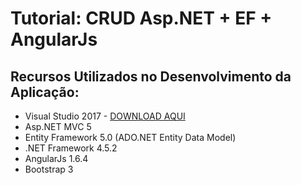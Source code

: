 # Tutorial: CRUD Asp.NET + EF + AngularJs

## Recursos Utilizados no Desenvolvimento da Aplicação:

* Visual Studio 2017 - [DOWNLOAD AQUI](https://www.visualstudio.com/thank-you-downloading-visual-studio/?sku=Community&rel=15&WT.mc_id=javascript-0000-gllemos)
* Asp.NET MVC 5
* Entity Framework 5.0 (ADO.NET Entity Data Model)
* .NET Framework 4.5.2
* AngularJs 1.6.4
* Bootstrap 3


